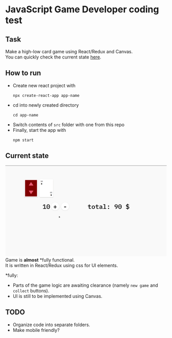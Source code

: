 # JavaScript Game Developer coding test

## Task
Make a high-low card game using React/Redux and Canvas.  
You can quickly check the current state [here](https://aleksej10.github.io/canvas/).  


## How to run
* Create new react project with 
  ```
  npx create-react-app app-name
  ```
* cd into newly created directory
  ```
  cd app-name
  ```
* Switch contents of `src` folder with one from this repo
* Finally, start the app with 
  ```
  npm start
  ```

## Current state
![demo](https://github.com/Aleksej10/canvas/blob/master/demo.gif)  
Game is **almost** *fully functional.  
It is written in React/Redux using css for UI elements.  

*fully:
  - Parts of the game logic are awaiting clearance (namely `new game` and `collect` buttons).
  - UI is still to be implemented using Canvas.


## TODO
* Organize code into separate folders.
* Make mobile friendly?
